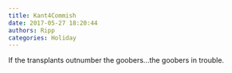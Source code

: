 ```yaml
---
title: Kant4Commish
date: 2017-05-27 18:20:44
authors: Ripp
categories: Holiday
---
```


 If the transplants outnumber the goobers...the goobers in trouble.
